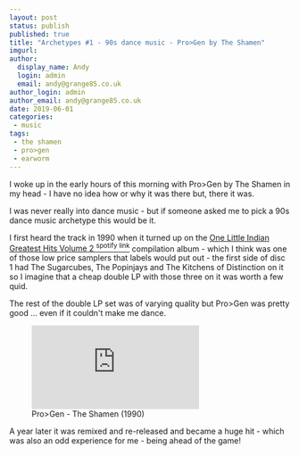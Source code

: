 ```yaml
---
layout: post
status: publish
published: true
title: "Archetypes #1 - 90s dance music - Pro>Gen by The Shamen"
imgurl: 
author:
  display_name: Andy
  login: admin
  email: andy@grange85.co.uk
author_login: admin
author_email: andy@grange85.co.uk
date: 2019-06-01
categories:
 - music
tags:
 - the shamen
 - pro>gen
 - earworm
---
```

I woke up in the early hours of this morning with Pro>Gen by The Shamen in my head - I have no idea how or why it was there but, there it was.

I was never really into dance music - but if someone asked me to pick a 90s dance music archetype this would be it.

I first heard the track in 1990 when it turned up on the <a href="https://open.spotify.com/album/61NvmrfRYajdt2d4THjdsu?si=IM6xKZDpR8SNZxw3z1YjhQ">One Little Indian Greatest Hits Volume 2 <sup>spotify link</sup></a> compilation album - which I think was one of those low price samplers that labels would put out - the first side of disc 1 had The Sugarcubes, The Popinjays  and The Kitchens of Distinction on it so I imagine that a cheap double LP with those three on it was worth a few quid.

The rest of the double LP set was of varying quality but Pro>Gen was pretty good ... even if it couldn't make me dance.

<figure class="caption aligncenter"><iframe src="https://www.youtube.com/embed/ZvwcgFoJvqg" frameborder="0" allowfullscreen></iframe><figcaption class="caption-text">Pro>Gen - The Shamen (1990)</figcaption></figure>

A year later it was remixed and re-released and became a huge hit - which was also an odd experience for me - being ahead of the game!
